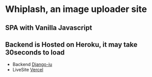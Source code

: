 # Whiplash, an image uploader site

## SPA with Vanilla Javascript
## Backend is Hosted on Heroku, it may take 30seconds to load
- Backend [Django-iu](https://guarded-bayou-77290.herokuapp.com)
- LiveSite [Vercel](https://whiplash-frontend.vercel.app/)